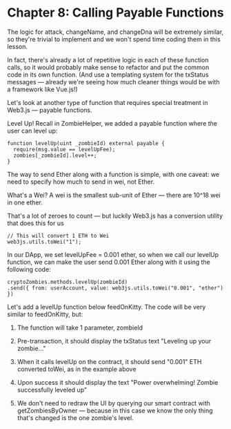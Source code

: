 # Chapter 8: Calling Payable Functions

The logic for attack, changeName, and changeDna will be extremely similar, so they're trivial to implement and we won't spend time coding them in this lesson.

In fact, there's already a lot of repetitive logic in each of these function calls, so it would probably make sense to refactor and put the common code in its own function. (And use a templating system for the txStatus messages — already we're seeing how much cleaner things would be with a framework like Vue.js!)

Let's look at another type of function that requires special treatment in Web3.js — payable functions.

Level Up!
Recall in ZombieHelper, we added a payable function where the user can level up:

```
function levelUp(uint _zombieId) external payable {
  require(msg.value == levelUpFee);
  zombies[_zombieId].level++;
}
```

The way to send Ether along with a function is simple, with one caveat: we need to specify how much to send in wei, not Ether.

What's a Wei?
A wei is the smallest sub-unit of Ether — there are 10^18 wei in one ether.

That's a lot of zeroes to count — but luckily Web3.js has a conversion utility that does this for us

```
// This will convert 1 ETH to Wei
web3js.utils.toWei("1");
```

In our DApp, we set levelUpFee = 0.001 ether, so when we call our levelUp function, we can make the user send 0.001 Ether along with it using the following code:

```
cryptoZombies.methods.levelUp(zombieId)
.send({ from: userAccount, value: web3js.utils.toWei("0.001", "ether") })
```

Let's add a levelUp function below feedOnKitty. The code will be very similar to feedOnKitty, but:

1. The function will take 1 parameter, zombieId

2. Pre-transaction, it should display the txStatus text "Leveling up your zombie..."

3. When it calls levelUp on the contract, it should send "0.001" ETH converted toWei, as in the example above

4. Upon success it should display the text "Power overwhelming! Zombie successfully leveled up"

5. We don't need to redraw the UI by querying our smart contract with getZombiesByOwner — because in this case we know the only thing that's changed is the one zombie's level.
